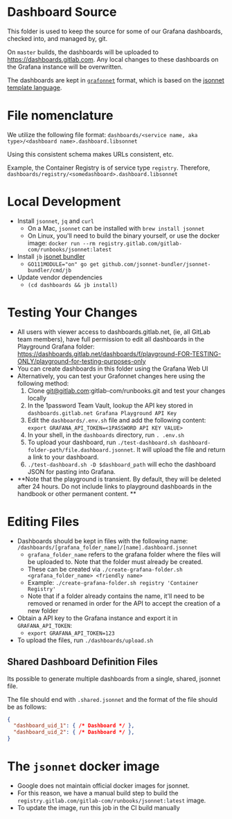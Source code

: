 # Dashboard Source

This folder is used to keep the source for some of our Grafana dashboards, checked into, and managed by, git.

On `master` builds, the dashboards will be uploaded to https://dashboards.gitlab.com. Any local changes to these dashboards on
the Grafana instance will be overwritten.

The dashboards are kept in [`grafonnet`](https://github.com/grafana/grafonnet-lib) format, which is based on the [jsonnet template language](https://jsonnet.org/).

# File nomenclature

We utilize the following file format: `dashboards/<service name, aka type>/<dashboard name>.dashboard.libsonnet`

Using this consistent schema makes URLs consistent, etc.

Example, the Container Registry is of service type `registry`.  Therefore,
`dashboards/registry/<somedashboard>.dashboard.libsonnet`

# Local Development

* Install `jsonnet`, `jq` and `curl`
  * On a Mac, `jsonnet` can be installed with `brew install jsonnet`
  * On Linux, you'll need to build the binary yourself, or use the docker image: `docker run --rm registry.gitlab.com/gitlab-com/runbooks/jsonnet:latest`
* Install `jb` [jsonet bundler](https://github.com/jsonnet-bundler/jsonnet-bundler)
  * `GO111MODULE="on" go get github.com/jsonnet-bundler/jsonnet-bundler/cmd/jb`
* Update vendor dependencies
  * `(cd dashboards && jb install)`

# Testing Your Changes

* All users with viewer access to dashboards.gitlab.net, (ie, all GitLab team members), have full permission to edit all dashboards in the Playground Grafana folder: https://dashboards.gitlab.net/dashboards/f/playground-FOR-TESTING-ONLY/playground-for-testing-purposes-only
* You can create dashboards in this folder using the Grafana Web UI
* Alternatively, you can test your Grafonnet changes here using the following method:
  1. Clone git@gitlab.com:gitlab-com/runbooks.git and test your changes locally
  1. In the 1password Team Vault, lookup the API key stored in `dashboards.gitlab.net Grafana Playground API Key`
  1. Edit the `dashboards/.env.sh` file and add the following content: `export GRAFANA_API_TOKEN=<1PASSWORD API KEY VALUE>`
  1. In your shell, in the `dashboards` directory, run `. .env.sh`
  1. To upload your dashboard, run `./test-dashboard.sh dashboard-folder-path/file.dashboard.jsonnet`. It will upload the file and return a link to your dashboard.
  1. `./test-dashboard.sh -D $dashboard_path` will echo the dashboard JSON for pasting into Grafana.
* **Note that the playground is transient. By default, they will be deleted after 24 hours. Do not include links to playground dashboards in the handbook or other permanent content. **

# Editing Files

* Dashboards should be kept in files with the following name: `/dashboards/[grafana_folder_name]/[name].dashboard.jsonnet`
  * `grafana_folder_name` refers to the grafana folder where the files will be uploaded to. Note that the folder must already be created.
  * These can be created via `./create-grafana-folder.sh <grafana_folder_name> <friendly name>`
  * Example: `./create-grafana-folder.sh registry 'Container Registry'`
  * Note that if a folder already contains the name, it'll need to be removed or
    renamed in order for the API to accept the creation of a new folder
* Obtain a API key to the Grafana instance and export it in `GRAFANA_API_TOKEN`:
  * `export GRAFANA_API_TOKEN=123`
* To upload the files, run `./dashboards/upload.sh`

## Shared Dashboard Definition Files

Its possible to generate multiple dashboards from a single, shared, jsonnet file.

The file should end with `.shared.jsonnet` and the format of the file should be as follows:

```json
{
  "dashboard_uid_1": { /* Dashboard */ },
  "dashboard_uid_2": { /* Dashboard */ },
}
```

# The `jsonnet` docker image

* Google does not maintain official docker images for jsonnet.
* For this reason, we have a manual build step to build the `registry.gitlab.com/gitlab-com/runbooks/jsonnet:latest` image.
* To update the image, run this job in the CI build manually
